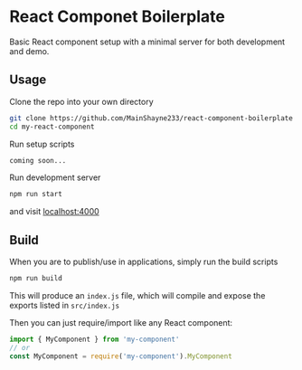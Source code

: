 # React Componet Boilerplate

Basic React component setup with a minimal server for both development and demo.

## Usage

Clone the repo into your own directory

```bash
git clone https://github.com/MainShayne233/react-component-boilerplate my-react-component
cd my-react-component
```

Run setup scripts

```bash
coming soon...
```

Run development server
```bash
npm run start

```
and visit [localhost:4000](http://localhost:4000)

## Build

When you are to publish/use in applications, simply run the build scripts
```bash
npm run build
```

This will produce an `index.js` file, which will compile and expose the exports
listed in `src/index.js`

Then you can just require/import like any React component:

```javascript
import { MyComponent } from 'my-component'
// or
const MyComponent = require('my-component').MyComponent
```
